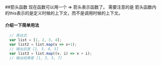 ##箭头函数
现在函数可以用一个 => 箭头表示函数了。
需要注意的是 箭头函数内的this表示的是定义时候的上下文，而不是调用时候的上下文。

#### 介绍一下简单用法
```javascript
  // 表达式
  var list = [1, 2, 3, 4];
  var list2 = list.map(v => v+1);
  // 输出后是 [2, 3, 4, 5]
  var list3 = list.map((v, i) => v + i);
  // 输出结果是 [1, 3, 5, 7]


```


